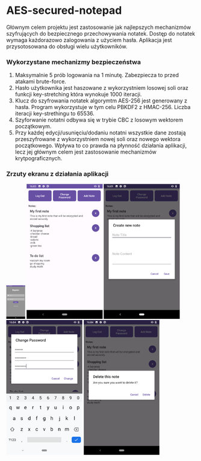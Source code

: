 # AES-secured-notepad

Głównym celem projektu jest zastosowanie jak najlepszych mechanizmów szyfrujących do bezpiecznego przechowywania notatek. Dostęp do notatek wymaga każdorazowo zalogowania z użyciem hasła. Aplikacja jest przysotosowana do obsługi wielu użytkowników. 

### Wykorzystane mechanizmy bezpieczeństwa

1. Maksymalnie 5 prób logowania na 1 minutę. Zabezpiecza to przed atakami brute-force.
2. Hasło użytkownika jest haszowane z wykorzystniem losowej soli oraz funkcji key-stretching która wynokuje 1000 iteracji.
3. Klucz do szyfrowania notatek algorymtm AES-256 jest generowany z hasła. Program wykorzystuje w tym celu PBKDF2 z HMAC-256. Liczba iteracji key-strethingu to 65536. 
4. Szyforwanie notatni odbywa się w trybie CBC z losowym wektorem początkowym. 
5. Przy każdej edycji/usunięciu/dodaniu notatni wszystkie dane zostają przeszyfrowane z wykorzystniem nowej soli oraz nowego wektora początkowego. Wpływa to co prawda na płynność działania aplikacji, lecz jej głównym celem jest zastosowanie mechanizmów krytpograficznych. 

### Zrzuty ekranu z działania aplikacji

<img src="screenshots/register.png" width="50">

<img src="screenshots/main_screen.png" alt="Main screen" style="max-width: 40%;" >

<img src="screenshots/create_note.png" alt="Create note" style="max-width: 40%;" >

<img src="screenshots/change_password.png" alt="Change password" style="max-width: 40%;" >

<img src="screenshots/delete_note.png" alt="Delete note" style="max-width: 40%;" >






